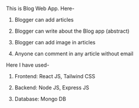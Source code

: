 This is Blog Web App. Here-

1. Blogger can add articles

2. Blogger can write about the Blog app (abstract)

3. Blogger can add image in articles

4. Anyone can comment in any article without email


Here I have used-

1. Frontend: React JS, Tailwind CSS

2. Backend: Node JS, Express JS

3. Database: Mongo DB
 
